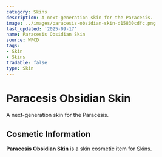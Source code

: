 ```yaml
---
category: Skins
description: A next-generation skin for the Paracesis.
image: ../images/paracesis-obsidian-skin-d15830cdfc.png
last_updated: '2025-09-17'
name: Paracesis Obsidian Skin
source: WFCD
tags:
- Skin
- Skins
tradable: false
type: Skin
---
```


# Paracesis Obsidian Skin

A next-generation skin for the Paracesis.

## Cosmetic Information

**Paracesis Obsidian Skin** is a skin cosmetic item for Skins.

